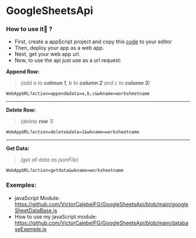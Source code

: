 # GoogleSheetsApi


### How to use it🧐 ?
- First, create a appScript project and copy this [code](https://github.com/VictorCalebeIFG/GoogleSheetsApi/blob/main/appScriptCode.gs) to your editor
- Then, deploy your app as a web app.
- Next, get your web app url.
- Now, to use the api just use as a url request:

**Append Row:**
> _(add a to **colmun 1**, b to **column 2** and c to **column 3**)_

`WebAppURL?action=append&data=a,b,c&wkname=worksheetname` 


----

**Delete Row:**
> _(delete **row** 1)_

`WebAppURL?action=delete&data=1&wkname=worksheetname` 

---

**Get Data:**
> _(get all data as jsonFile)_

`WebAppURL?action=getdata&wkname=worksheetname` 


### Exemples:
- javaScript Module: https://github.com/VictorCalebeIFG/GoogleSheetsApi/blob/main/googleSheetDataBase.js
- How to use my javaScript module: https://github.com/VictorCalebeIFG/GoogleSheetsApi/blob/main/databaseExemple.js
